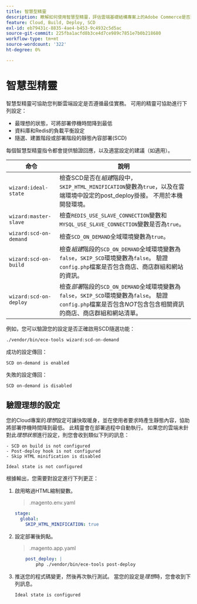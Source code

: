 ```yaml
---
title: 智慧型精靈
description: 瞭解如何使用智慧型精靈，評估雲端基礎結構專案上的Adobe Commerce是否遵循部署最佳實務。
feature: Cloud, Build, Deploy, SCD
exl-id: eb79431c-8835-4ae4-b453-9c4932c5d5ac
source-git-commit: 225fba1acfd8b3ce4d7ce989c7851e7b0b218680
workflow-type: tm+mt
source-wordcount: '322'
ht-degree: 0%

---
```


# 智慧型精靈

智慧型精靈可協助您判斷雲端設定是否遵循最佳實務。 可用的精靈可協助進行下列設定：

- 最理想的狀態，可將部署停機時間降到最低
- 資料庫和Redis的負載平衡設定
- 隨選、建置階段或部署階段的靜態內容部署(SCD)

每個智慧型精靈指令都會提供驗證回應，以及適當設定的建議（如適用）。

| 命令 | 說明 |
| ------- | ------------|
| `wizard:ideal-state` | 檢查SCD是否在&#x200B;_組建_&#x200B;階段中，`SKIP_HTML_MINIFICATION`變數為`true`，以及在雲端環境中設定的post_deploy掛接。 不用於本機開發環境。 |
| `wizard:master-slave` | 檢查`REDIS_USE_SLAVE_CONNECTION`變數和`MYSQL_USE_SLAVE_CONNECTION`變數是否為`true`。 |
| `wizard:scd-on-demand` | 檢查`SCD_ON_DEMAND`全域環境變數為`true`。 |
| `wizard:scd-on-build` | 檢查&#x200B;_組建_&#x200B;階段的`SCD_ON_DEMAND`全域環境變數為`false`，`SKIP_SCD`環境變數為`false`。 驗證`config.php`檔案是否包含商店、商店群組和網站的資訊。 |
| `wizard:scd-on-deploy` | 檢查&#x200B;_部署_&#x200B;階段的`SCD_ON_DEMAND`全域環境變數為`false`，`SKIP_SCD`環境變數為`false`。 驗證`config.php`檔案是否包含&#x200B;_NOT_&#x200B;包含包含相關資訊的商店、商店群組和網站清單。 |

例如，您可以驗證您的設定是否正確啟用SCD隨選功能：

```bash
./vendor/bin/ece-tools wizard:scd-on-demand
```

成功的設定傳回：

```terminal
SCD on-demand is enabled
```

失敗的設定傳回：

```terminal
SCD on-demand is disabled
```

## 驗證理想的設定

您的Cloud專案的&#x200B;_理想_&#x200B;設定可讓快取暖身，並在使用者要求時產生靜態內容，協助將部署停機時間降到最低。 此精靈會在部署過程中自動執行。 如果您的雲端未針對此&#x200B;_理想狀態_&#x200B;進行設定，則您會收到類似下列的訊息：

```terminal
- SCD on build is not configured
- Post-deploy hook is not configured
- Skip HTML minification is disabled

Ideal state is not configured
```

根據輸出，您需要對設定進行下列更正：

1. 啟用略過HTML縮制變數。

   > .magento.env.yaml

   ```yaml
   stage:
     global:
       SKIP_HTML_MINIFICATION: true
   ```

1. 設定部署後鉤點。

   > .magento.app.yaml

   ```yaml
       post_deploy: |
           php ./vendor/bin/ece-tools post-deploy
   ```

1. 推送您的程式碼變更，然後再次執行測試。 當您的設定是&#x200B;_理想_&#x200B;時，您會收到下列訊息。

   ```terminal
   Ideal state is configured
   ```
